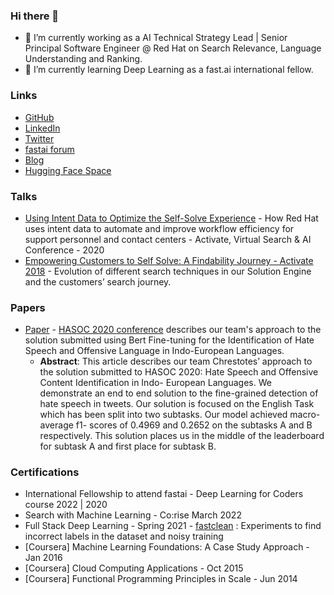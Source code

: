 ### Hi there 👋

- 🔭 I’m currently working as a AI Technical Strategy Lead | Senior Principal Software Engineer @ Red Hat on Search Relevance, Language Understanding and Ranking.
- 🌱 I’m currently learning Deep Learning as a fast.ai international fellow.

### Links
* [GitHub](https://github.com/manisnesan)
* [LinkedIn](https://www.linkedin.com/in/manisnesan)
* [Twitter](https://twitter.com/manisnesan)
* [fastai forum](https://forums.fast.ai/u/msivanes/summary)
* [Blog](https://manisnesan.github.io/chrestotes/)
* [Hugging Face Space](https://huggingface.co/msivanes)

### Talks

- [Using Intent Data to Optimize the Self-Solve Experience](https://lucidworks.com/post/red-hat-self-service-customer-support-solution/) - How Red Hat uses intent data to automate and improve workflow efficiency for support personnel and contact centers - Activate, Virtual Search & AI Conference  - 2020
- [Empowering Customers to Self Solve: A Findability Journey - Activate 2018](https://www.youtube.com/watch?v=HhXPl4QP2w0) - Evolution of different search techniques in our Solution Engine and the customers’ search journey.

### Papers

- [Paper](http://ceur-ws.org/Vol-2826/T2-10.pdf) - [HASOC 2020 conference](https://hasocfire.github.io/hasoc/2020/) describes our team's approach to the solution submitted using Bert Fine-tuning for the Identification of Hate Speech and Offensive Language in Indo-European Languages. 
  - **Abstract**: This article describes our team Chrestotes’ approach to the solution submitted to HASOC 2020: Hate Speech and Offensive Content Identification in Indo- European Languages. We demonstrate an end to end solution to the fine-grained detection of hate speech in tweets. Our solution is focused on the English Task which has been split into two subtasks. Our model achieved macro-average f1- scores of 0.4969 and 0.2652 on the subtasks A and B respectively. This solution places us in the middle of the leaderboard for subtask A and first place for subtask B.

### Certifications

- International Fellowship to attend fastai - Deep Learning for Coders course  2022 | 2020
- Search with Machine Learning - Co:rise  March 2022
- Full Stack Deep Learning  - Spring 2021 - [fastclean](https://manisnesan.github.io/fastclean/) : Experiments to find incorrect labels in the dataset and noisy training
- [Coursera] Machine Learning Foundations: A Case Study Approach - Jan 2016
- [Coursera] Cloud Computing Applications - Oct 2015
- [Coursera] Functional Programming Principles in Scale - Jun 2014

<!--
**manisnesan/manisnesan** is a ✨ _special_ ✨ repository because its `README.md` (this file) appears on your GitHub profile.

### Blogposts

- 

Here are some ideas to get you started:

- 🔭 I’m currently working on ...
- 🌱 I’m currently learning ...
- 👯 I’m looking to collaborate on ...
- 🤔 I’m looking for help with ...
- 💬 Ask me about ...
- 📫 How to reach me: ...
- 😄 Pronouns: ...
- ⚡ Fun fact: ...
-->
